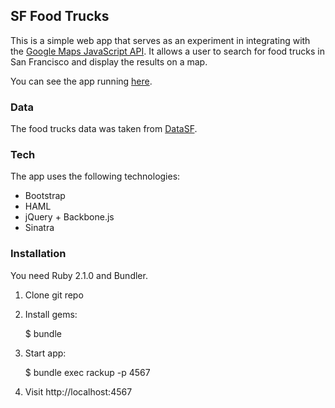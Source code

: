 ## SF Food Trucks

This is a simple web app that serves as an experiment in integrating with the [Google Maps JavaScript API](https://developers.google.com/maps/documentation/javascript/). It allows a user to search for food trucks in San Francisco and display the results on a map.

You can see the app running [here](http://sfft.herokuapp.com/).

### Data

The food trucks data was taken from [DataSF](http://www.datasf.org/).

### Tech

The app uses the following technologies:
* Bootstrap
* HAML
* jQuery + Backbone.js
* Sinatra

### Installation

You need Ruby 2.1.0 and Bundler.

1) Clone git repo

2) Install gems:

    $ bundle

3) Start app:

    $ bundle exec rackup -p 4567

4) Visit http://localhost:4567
